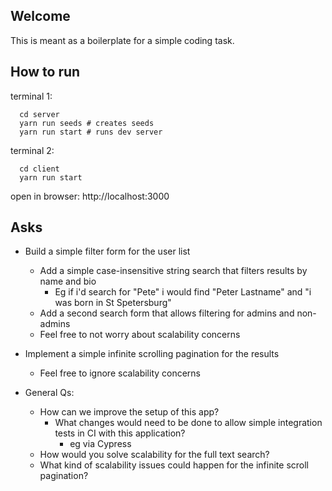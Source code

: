 ## Welcome

This is meant as a boilerplate for a simple coding task.

## How to run


terminal 1:
```
  cd server
  yarn run seeds # creates seeds
  yarn run start # runs dev server
```

terminal 2:
```
  cd client
  yarn run start
```

open in browser: http://localhost:3000

## Asks

* Build a simple filter form for the user list
  * Add a simple case-insensitive string search that filters results by name and bio
    * Eg if i'd search for "Pete" i would find "Peter Lastname" and "i was born in St Spetersburg"
  * Add a second search form that allows filtering for admins and non-admins
  * Feel free to not worry about scalability concerns

* Implement a simple infinite scrolling pagination for the results
  * Feel free to ignore scalability concerns

* General Qs:
  * How can we improve the setup of this app?
    * What changes would need to be done to allow simple integration tests in CI with this application?
      * eg via Cypress
  * How would you solve scalability for the full text search?
  * What kind of scalability issues could happen for the infinite scroll pagination?